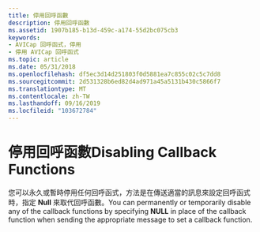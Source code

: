 ```yaml
---
title: 停用回呼函數
description: 停用回呼函數
ms.assetid: 1907b185-b13d-459c-a174-55d2bc075cb3
keywords:
- AVICap 回呼函式，停用
- 停用 AVICap 回呼函式
ms.topic: article
ms.date: 05/31/2018
ms.openlocfilehash: df5ec3d14d251803f0d5881ea7c855c02c5c7dd8
ms.sourcegitcommit: 2d531328b6ed82d4ad971a45a5131b430c5866f7
ms.translationtype: MT
ms.contentlocale: zh-TW
ms.lasthandoff: 09/16/2019
ms.locfileid: "103672784"
---
```

# <a name="disabling-callback-functions"></a><span data-ttu-id="76a67-105">停用回呼函數</span><span class="sxs-lookup"><span data-stu-id="76a67-105">Disabling Callback Functions</span></span>

<span data-ttu-id="76a67-106">您可以永久或暫時停用任何回呼函式，方法是在傳送適當的訊息來設定回呼函式時，指定 **Null** 來取代回呼函數。</span><span class="sxs-lookup"><span data-stu-id="76a67-106">You can permanently or temporarily disable any of the callback functions by specifying **NULL** in place of the callback function when sending the appropriate message to set a callback function.</span></span>

 

 





